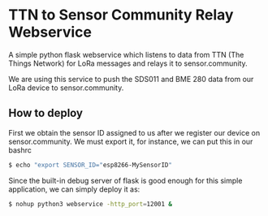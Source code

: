 # TTN to Sensor Community Relay Webservice

A simple python flask webservice which listens to data from TTN (The Things Network) for LoRa messages and relays it to sensor.community.

We are using this service to push the SDS011 and BME 280 data from our LoRa device to sensor.community.


## How to deploy


First we obtain the sensor ID assigned to us after we register our device on sensor.community. We must export it, for instance, we can put this in our bashrc

```sh
$ echo "export SENSOR_ID="esp8266-MySensorID"
```

Since the built-in debug server of flask is good enough for this simple application, we can simply deploy it as:

```sh
$ nohup python3 webservice -http_port=12001 &
```
